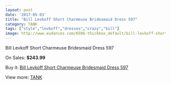 ```yaml
---
layout: post
date: '2017-05-03'
title: "Bill Levkoff Short Charmeuse Bridesmaid Dress 597"
category: TANK
tags: ["style","levkoff","dresses","crazy","bill"]
image: http://www.eudances.com/6506-thickbox_default/bill-levkoff-short-charmeuse-bridesmaid-dress-597.jpg
---
```

Bill Levkoff Short Charmeuse Bridesmaid Dress 597

On Sales: **$243.99**
<a href="https://www.eudances.com/en/tank/2381-bill-levkoff-short-charmeuse-bridesmaid-dress-597.html"><amp-img layout="responsive" width="600" height="600" src="//www.eudances.com/6506-thickbox_default/bill-levkoff-short-charmeuse-bridesmaid-dress-597.jpg" alt="Bill Levkoff Short Charmeuse Bridesmaid Dress 597 0" /></a>

Buy it: [Bill Levkoff Short Charmeuse Bridesmaid Dress 597](https://www.eudances.com/en/tank/2381-bill-levkoff-short-charmeuse-bridesmaid-dress-597.html "Bill Levkoff Short Charmeuse Bridesmaid Dress 597")

View more: [TANK](https://www.eudances.com/en/28-tank "TANK")